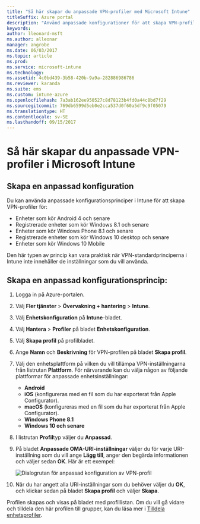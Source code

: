 ```yaml
---
title: "Så här skapar du anpassade VPN-profiler med Microsoft Intune"
titleSuffix: Azure portal
description: "Använd anpassade konfigurationer för att skapa VPN-profiler i Intune."
keywords: 
author: lleonard-msft
ms.author: alleonar
manager: angrobe
ms.date: 06/03/2017
ms.topic: article
ms.prod: 
ms.service: microsoft-intune
ms.technology: 
ms.assetid: 4c0bd439-3b58-420b-9a9a-282886986786
ms.reviewer: karanda
ms.suite: ems
ms.custom: intune-azure
ms.openlocfilehash: 7a3ab162ee950527c8d78123b4fd0a44c8bd7f29
ms.sourcegitcommit: 769db6599d5eb0e2cca537d0f60a5df9c9f05079
ms.translationtype: HT
ms.contentlocale: sv-SE
ms.lasthandoff: 09/15/2017
---
```

# <a name="how-to-create-custom-vpn-profiles-in-microsoft-intune"></a>Så här skapar du anpassade VPN-profiler i Microsoft Intune

## <a name="create-a-custom-configuration"></a>Skapa en anpassad konfiguration
Du kan använda anpassade konfigurationsprinciper i Intune för att skapa VPN-profiler för:

* Enheter som kör Android 4 och senare
* Registrerade enheter som kör Windows 8.1 och senare
* Enheter som kör Windows Phone 8.1 och senare
* Registrerade enheter som kör Windows 10 desktop och senare 
* Enheter som kör Windows 10 Mobile

Den här typen av princip kan vara praktisk när VPN-standardprinciperna i Intune inte innehåller de inställningar som du vill använda.

## <a name="to-create-a-custom-configuration-policy"></a>Skapa en anpassad konfigurationsprincip:

1. Logga in på Azure-portalen.
2. Välj **Fler tjänster** > **Övervakning + hantering** > **Intune**.
3. Välj **Enhetskonfiguration** på **Intune**-bladet.
4. Välj **Hantera** > **Profiler** på bladet **Enhetskonfiguration**.
5. Välj **Skapa profil** på profilbladet.
6. Ange **Namn** och **Beskrivning** för VPN-profilen på bladet **Skapa profil**.
7. Välj den enhetsplattform på vilken du vill tillämpa VPN-inställningarna från listrutan **Plattform**. För närvarande kan du välja någon av följande plattformar för anpassade enhetsinställningar:
    - **Android**
    - **iOS** (konfigureras med en fil som du har exporterat från Apple Configurator).
    - **macOS** (konfigureras med en fil som du har exporterat från Apple Configurator).
    - **Windows Phone 8.1**
    - **Windows 10 och senare**
6. I listrutan **Profil**typ väljer du **Anpassad**.
7. På bladet **Anpassade OMA-URI-inställningar** väljer du för varje URI-inställning som du vill ange **Lägg till**, anger den begärda informationen och väljer sedan **OK**. Här är ett exempel:

   ![Dialogrutan för anpassad konfiguration av VPN-profil](./media/Intune_Add_VPN_URI.png)

4.  När du har angett alla URI-inställningar som du behöver väljer du **OK**, och klickar sedan på bladet **Skapa profil** och väljer **Skapa**.

Profilen skapas och visas på bladet med profillistan.
Om du vill gå vidare och tilldela den här profilen till grupper, kan du läsa mer i [Tilldela enhetsprofiler](device-profile-assign.md).




